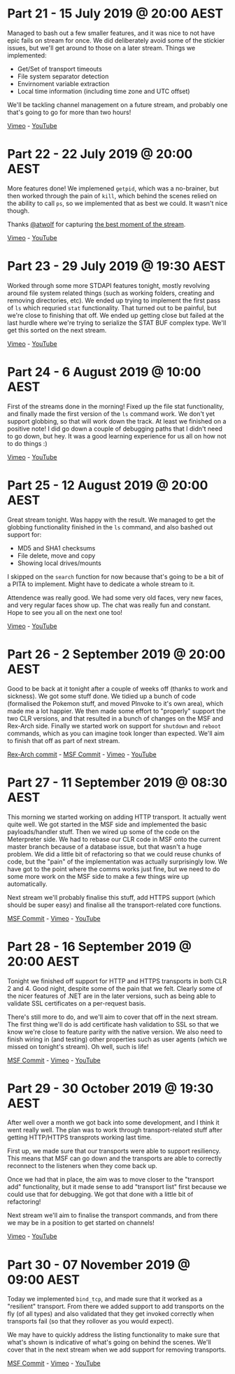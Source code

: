 # Part 21 - 15 July 2019 @ 20:00 AEST

Managed to bash out a few smaller features, and it was nice to not have epic fails on stream for once. We did deliberately avoid some of the stickier issues, but we'll get around to those on a later stream. Things we implemented:

* Get/Set of transport timeouts
* File system separator detection
* Envirnoment variable extraction
* Local time information (including time zone and UTC offset)

We'll be tackling channel management on a future stream, and probably one that's going to go for more than two hours!

[Vimeo](https://vimeo.com/348152283) - [YouTube](https://youtu.be/EmhslnJ7Ljg)

# Part 22 - 22 July 2019 @ 20:00 AEST

More features done! We implemened `getpid`, which was a no-brainer, but then worked through the pain of `kill`, which behind the scenes relied on the ability to call `ps`, so we implemented that as best we could. It wasn't nice though.

Thanks [@atwolf](https://twitter.com/atwolf) for capturing [the best moment of the stream](https://clips.twitch.tv/SpicyRamshackleCasetteWow).

[Vimeo](https://vimeo.com/349435899) - [YouTube](https://youtu.be/H4HRblDpCrs)

# Part 23 - 29 July 2019 @ 19:30 AEST

Worked through some more STDAPI features tonight, mostly revolving around file system related things (such as working folders, creating and removing directories, etc). We ended up trying to implement the first pass of `ls` which requried `stat` functionality. That turned out to be painful, but we're close to finishing that off. We ended up getting close but failed at the last hurdle where we're trying to serialize the STAT BUF complex type. We'll get this sorted on the next stream.

[Vimeo](https://vimeo.com/350724825) - [YouTube](https://youtu.be/fstk2GW_L-o)

# Part 24 - 6 August 2019 @ 10:00 AEST

First of the streams done in the morning! Fixed up the file stat functionality, and finally made the first version of the `ls` command work. We don't yet support globbing, so that will work down the track. At least we finished on a positive note! I did go down a couple of debugging paths that I didn't need to go down, but hey. It was a good learning experience for us all on how not to do things :)

[Vimeo](https://vimeo.com/352175807) - [YouTube](https://youtu.be/Ktows-47jAs)

# Part 25 - 12 August 2019 @ 20:00 AEST

Great stream tonight. Was happy with the result. We managed to get the globbing functionality finished in the `ls` command, and also bashed out support for:

* MD5 and SHA1 checksums
* File delete, move and copy
* Showing local drives/mounts

I skipped on the `search` function for now because that's going to be a bit of a PITA to implement. Might have to dedicate a whole stream to it.

Attendence was really good. We had some very old faces, very new faces, and very regular faces show up. The chat was really fun and constant. Hope to see you all on the next one too!

[Vimeo](https://vimeo.com/353346087) - [YouTube](https://youtu.be/EdlU3of_dM0)

# Part 26 - 2 September 2019 @ 20:00 AEST

Good to be back at it tonight after a couple of weeks off (thanks to work and sickness). We got some stuff done. We tidied up a bunch of code (formalised the Pokemon stuff, and moved PInvoke to it's own area), which made me a lot happier. We then made some effort to "properly" support the two CLR versions, and that resulted in a bunch of changes on the MSF and Rex-Arch side. Finally we started work on support for `shutdown` and `reboot` commands, which as you can imagine took longer than expected. We'll aim to finish that off as part of next stream.

[Rex-Arch commit](https://github.com/OJ/rex-arch/commit/281aaee0c5d148b9d45fe687815c013e8576e680) - [MSF Commit](https://github.com/OJ/metasploit-framework/commit/bf07d7ddfadab3b58b1765fcfb3c65dd5541dc82) - [Vimeo](https://vimeo.com/357335886) - [YouTube](https://youtu.be/EKKgJ7c1bqc)

# Part 27 - 11 September 2019 @ 08:30 AEST

This morning we started working on adding HTTP transport. It actually went quite well. We got started in the MSF side and implemented the basic payloads/handler stuff. Then we wired up some of the code on the Meterpreter side. We had to rebase our CLR code in MSF onto the current master branch because of a database issue, but that wasn't a huge problem. We did a little bit of refactoring so that we could reuse chunks of code, but the "pain" of the implementation was actually surprisingly low. We have got to the point where the comms works just fine, but we need to do some more work on the MSF side to make a few things wire up automatically.

Next stream we'll probably finalise this stuff, add HTTPS support (which should be super easy) and finalise all the transport-related core functions.

[MSF Commit](https://github.com/OJ/metasploit-framework/commit/a797a14b6c833b88ed71d41b2e7248c308ff5714) - [Vimeo](https://vimeo.com/359186482) - [YouTube](https://youtu.be/uF6ZPqyCLjs)

# Part 28 - 16 September 2019 @ 20:00 AEST

Tonight we finished off support for HTTP and HTTPS transports in both CLR 2 and 4. Good night, despite some of the pain that we felt. Clearly some of the nicer features of .NET are in the later versions, such as being able to validate SSL certificates on a per-request basis.

There's still more to do, and we'll aim to cover that off in the next stream. The first thing we'll do is add certificate hash validation to SSL so that we know we're close to feature parity with the native version. We also need to finish wiring in (and testing) other properties such as user agents (which we missed on tonight's stream). Oh well, such is life!

[MSF Commit](https://github.com/OJ/metasploit-framework/commit/5aff55f1d0f6cd623733485ca2bf5ac7cb988540) - [Vimeo](https://vimeo.com/360255369) - [YouTube](https://youtu.be/Nn92F9uLo3Y)

# Part 29 - 30 October 2019 @ 19:30 AEST

After well over a month we got back into some development, and I think it went really well. The plan was to work through transport-related stuff after getting HTTP/HTTPS transprots working last time.

First up, we made sure that our transports were able to support resiliency. This means that MSF can go down and the transports are able to correctly reconnect to the listeners when they come back up.

Once we had that in place, the aim was to move closer to the "transport add" functionality, but it made sense to add "transport list" first because we could use that for debugging. We got that done with a little bit of refactoring!

Next stream we'll aim to finalise the transport commands, and from there we may be in a position to get started on channels!

[Vimeo](https://vimeo.com/369797347) - [YouTube](https://youtu.be/klMWcViWWgs)

# Part 30 - 07 November 2019 @ 09:00 AEST

Today we implemented `bind_tcp`, and made sure that it worked as a "resilient" transport. From there we added support to add transports on the fly (of all types) and also validated that they get invoked correctly when transports fail (so that they rollover as you would expect).

We may have to quickly address the listing functionality to make sure that what's shown is indicative of what's going on behind the scenes. We'll cover that in the next stream when we add support for removing transports.

[MSF Commit](https://github.com/OJ/metasploit-framework/commit/7708060c8444e6f1b01cca95334b0aa2ef8e4a55) - [Vimeo](https://vimeo.com/371523266) - [YouTube](https://youtu.be/uCTdsL14c8c)
